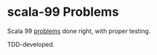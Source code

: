 # scala-99 Problems

Scala 99 [problems](http://aperiodic.net/phil/scala/s-99/) done right, with proper testing.

TDD-developed.
